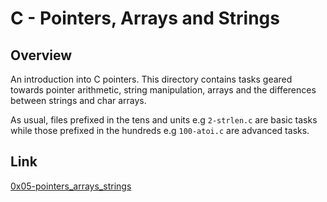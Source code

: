# C - Pointers, Arrays and Strings

## Overview
An introduction into C pointers. This directory contains tasks geared towards pointer arithmetic, string manipulation, arrays and the differences between strings and char arrays.

As usual, files prefixed in the tens and units e.g `2-strlen.c` are basic tasks while those prefixed in the hundreds e.g `100-atoi.c` are advanced tasks.

## Link
[0x05-pointers_arrays_strings](https://intranet.alxswe.com/projects/218)
